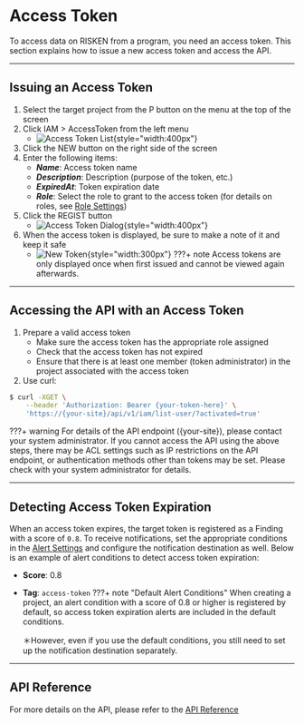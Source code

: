# Access Token
To access data on RISKEN from a program, you need an access token. This section explains how to issue a new access token and access the API.

---
## Issuing an Access Token
1. Select the target project from the P button on the menu at the top of the screen
2. Click IAM > AccessToken from the left menu
    - ![Access Token List](/img/risken/access_token_list.png){style="width:400px"}
3. Click the NEW button on the right side of the screen
4. Enter the following items:
    - ***Name***: Access token name
    - ***Description***: Description (purpose of the token, etc.)
    - ***ExpiredAt***: Token expiration date
    - ***Role***: Select the role to grant to the access token (for details on roles, see [Role Settings](/risken/user/#_4))
5. Click the REGIST button
    - ![Access Token Dialog](/img/risken/access_token_dialog.png){style="width:400px"}
6. When the access token is displayed, be sure to make a note of it and keep it safe
    - ![New Token](/img/risken/new_token.png){style="width:300px"}
???+ note
    Access tokens are only displayed once when first issued and cannot be viewed again afterwards.

---
## Accessing the API with an Access Token
1. Prepare a valid access token
    - Make sure the access token has the appropriate role assigned
    - Check that the access token has not expired
    - Ensure that there is at least one member (token administrator) in the project associated with the access token
2. Use curl:
```bash
$ curl -XGET \
    --header 'Authorization: Bearer {your-token-here}' \
    'https://{your-site}/api/v1/iam/list-user/?activated=true'
```
???+ warning
    For details of the API endpoint ({your-site}), please contact your system administrator.
    If you cannot access the API using the above steps, there may be ACL settings such as IP restrictions on the API endpoint, or authentication methods other than tokens may be set.
    Please check with your system administrator for details.

---
## Detecting Access Token Expiration
When an access token expires, the target token is registered as a Finding with a score of `0.8`. 
To receive notifications, set the appropriate conditions in the [Alert Settings](/risken/alert/#_3) and configure the notification destination as well.
Below is an example of alert conditions to detect access token expiration:

- **Score**: 0.8
- **Tag**: `access-token`
???+ note "Default Alert Conditions"
    When creating a project, an alert condition with a score of 0.8 or higher is registered by default, so access token expiration alerts are included in the default conditions.
    
    ＊However, even if you use the default conditions, you still need to set up the notification destination separately.

---
## API Reference
For more details on the API, please refer to the [API Reference](/reference/api/)
